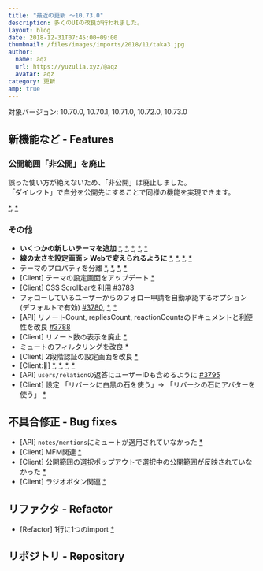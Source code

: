 ```yaml
---
title: "最近の更新 ～10.73.0"
description: 多くのUIの改良が行われました。
layout: blog
date: 2018-12-31T07:45:00+09:00
thumbnail: /files/images/imports/2018/11/taka3.jpg
author:
  name: aqz
  url: https://yuzulia.xyz/@aqz
  avatar: aqz
category: 更新
amp: true
---
```

対象バージョン: 10.70.0, 10.70.1, 10.71.0, 10.72.0, 10.73.0

## 新機能など - Features

### 公開範囲「非公開」を廃止
誤った使い方が絶えないため、「非公開」は廃止しました。  
「ダイレクト」で自分を公開先にすることで同様の機能を実現できます。

[*](https://github.com/syuilo/misskey/commit/a3493c4f07240b1957cb4fe8c17eb79747846bc6), [*](https://github.com/syuilo/misskey/commit/6bcc1744565ea0faf5eb504ff769fc27d5f42c5d)

### その他
- **いくつかの新しいテーマを追加** [*](https://github.com/syuilo/misskey/commit/8782a64b18966624cdabcc3f5c07e3ce3be372cf), [*](https://github.com/syuilo/misskey/commit/9edac2cd74feb8df1e22f9b92c5a2708eef72668), [*](https://github.com/syuilo/misskey/commit/8bbff90aca078cb740422df0680c8c1cb7595be6), [*](https://github.com/syuilo/misskey/commit/da900439a365d5636dcde23ffbffd7806eaa63f4), [*](https://github.com/syuilo/misskey/commit/d8f3e9d4a37885c89c2fe9826e448c10b4957031)
- **線の太さを設定画面 > Webで変えられるように** [*](https://github.com/syuilo/misskey/commit/4f76acd2495e719cd53f87621eec226d76e7f9ea), [*](https://github.com/syuilo/misskey/commit/c57bffb142de45f526d2c8082a1ee4ece05f66d2), [*](https://github.com/syuilo/misskey/commit/105fefd11477f3ab461ece2fee6de546a93f9700), [*](https://github.com/syuilo/misskey/commit/84f1ce866b1485c200c27266451195410faf072e)
- テーマのプロパティを分離 [*](https://github.com/syuilo/misskey/commit/fcb3ba9947f35b5233d4747f0d2b64f00be0e95f), [*](https://github.com/syuilo/misskey/commit/12286f49154b0a98a67ae279f8d3bd3949877e08), [*](https://github.com/syuilo/misskey/commit/5692ae59a14cfed1ac87047a8cc2da8e2591a0df), [*](https://github.com/syuilo/misskey/commit/4d0b335748be0abb1ff22b1af5857900fa1a92f9)
- [Client] テーマの設定画面をアップデート [*](https://github.com/syuilo/misskey/commit/cdb8e41176d928f0cdd9c0f5f67816eff9be03c6)
- [Client] CSS Scrollbarを利用 [#3783](https://github.com/syuilo/misskey/pull/3783)
- フォローしているユーザーからのフォロー申請を自動承認するオプション(デフォルトで有効) [#3780](https://github.com/syuilo/misskey/pull/3780), [*](https://github.com/syuilo/misskey/commit/545ced7826fb1b59bf6aef5097a1576d2eadf5f5), [*](https://github.com/syuilo/misskey/commit/f1a0e95489e46682400ab27dc581ee9094556d1d)
- [API] リノートCount, repliesCount, reactionCountsのドキュメントと利便性を改良 [#3788](https://github.com/syuilo/misskey/pull/3788)
- [Client] リノート数の表示を廃止 [*](https://github.com/syuilo/misskey/commit/d7af18efbd1d85802145f39c4f1a99dc611b8b97)
- ミュートのフィルタリングを改良 [*](https://github.com/syuilo/misskey/commit/0ac768218845ba9b710d8c81d38062ce9c8929b9)
- [Client] 2段階認証の設定画面を改良 [*](https://github.com/syuilo/misskey/commit/4e554363395b4529b9bc34d3951d9badf18cb4f0)
- [Client:🎨] [*](https://github.com/syuilo/misskey/commit/cb106e6fe45c894c105ffc40d25dff3e5ebb3723), [*](https://github.com/syuilo/misskey/commit/f11ebafe4769506b2404a7957ca14b62a3257444), [*](https://github.com/syuilo/misskey/commit/93ad4b359e9cd63fc70ac5b8b7496350b3e0553e), [*](https://github.com/syuilo/misskey/commit/0de11c3636a84327a0669301d2344ed0b482ae57)
- [API] `users/relation`の返答にユーザーIDも含めるように [#3795](https://github.com/syuilo/misskey/pull/3795)
- [Client] 設定 「リバーシに白黒の石を使う」-> 「リバーシの石にアバターを使う」 [*](https://github.com/syuilo/misskey/commit/b3032ad84d58ffc4f42bf9417da714c0541ca984)

## 不具合修正 - Bug fixes
- [API] `notes/mentions`にミュートが適用されていなかった [*](https://github.com/syuilo/misskey/commit/ac423f1ef4444e864470ab4576c751e4986e688b)
- [Client] MFM関連 [*](https://github.com/syuilo/misskey/commit/23b3e33df6c732106540bac92d0306a9862321f0)
- [Client] 公開範囲の選択ポップアウトで選択中の公開範囲が反映されていなかった [*](https://github.com/syuilo/misskey/commit/5621d5725c747da214f6c6f8721ffb5a86fb6f2b)
- [Client] ラジオボタン関連 [*](https://github.com/syuilo/misskey/commit/e68c6175ce8143db017da11fc98a874a859fbe17)

## リファクタ - Refactor
- [Refactor] 1行に1つのimport [*](https://github.com/syuilo/misskey/commit/7947036af93ff73e1dcee8e3c957333fad040bbb)

## リポジトリ - Repository
